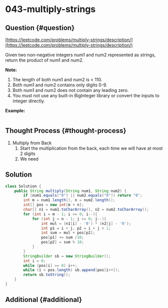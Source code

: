 # 043-multiply-strings

## Question {#question}

[https://leetcode.com/problems/multiply-strings/description/](https://leetcode.com/problems/multiply-strings/description/)

Given two non-negative integers num1 and num2 represented as strings, return the product of num1 and num2.

**Note:** 

1. The length of both num1 and num2 is &lt; 110.
2. Both num1 and num2 contains only digits 0-9.
3. Both num1 and num2 does not contain any leading zero.
4. You must not use any built-in BigInteger library or convert the inputs to integer directly.

**Example:**

```text

```

## Thought Process {#thought-process}

1. Multiply from Back
   1. Start the multiplication from the back, each time we will have at most 2 digits
   2. We need 

## Solution

```java
class Solution {
    public String multiply(String num1, String num2) {
        if (num1.equals("0") || num2.equals("0")) return "0";
        int m = num1.length(), n = num2.length();
        int[] pos = new int[m + n];
        char[] n1 = num1.toCharArray(), n2 = num2.toCharArray();
        for (int i = m - 1; i >= 0; i--){
            for (int j = n - 1; j >= 0; j--){
                int mul = (n1[i] - '0') * (n2[j] - '0');
                int p1 = i + j, p2 = i + j + 1;
                int sum = mul + pos[p2];
                pos[p1] += sum /10;
                pos[p2] = sum % 10;
            }
        }
        StringBuilder sb = new StringBuilder();
        int i = 0;
        while (pos[i] == 0) i++;
        while (i < pos.length) sb.append(pos[i++]);
        return sb.toString();
    }
}
```

## Additional {#additional}


